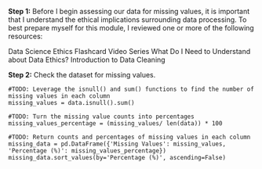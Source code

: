 **Step 1:** Before I begin assessing our data for missing values, it is important that I understand the ethical implications surrounding data processing. To best prepare myself for this module, I reviewed one or more of the following resources:

Data Science Ethics Flashcard Video Series
What Do I Need to Understand about Data Ethics?
Introduction to Data Cleaning

**Step 2:** Check the dataset for missing values.

```
#TODO: Leverage the isnull() and sum() functions to find the number of missing values in each column
missing_values = data.isnull().sum()

#TODO: Turn the missing value counts into percentages
missing_values_percentage = (missing_values/ len(data)) * 100

#TODO: Return counts and percentages of missing values in each column
missing_data = pd.DataFrame({'Missing Values': missing_values, 'Percentage (%)': missing_values_percentage})
missing_data.sort_values(by='Percentage (%)', ascending=False)
```


